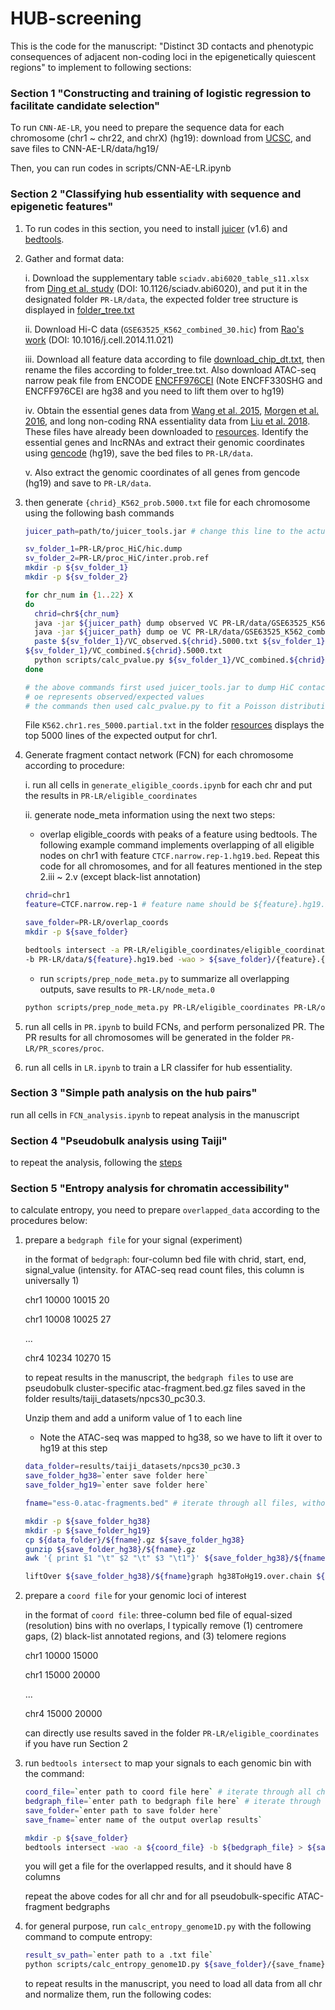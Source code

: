 # HUB-screening

This is the code for the manuscript: "Distinct 3D contacts and phenotypic consequences of adjacent non-coding loci in the epigenetically quiescent regions" to implement to following sections:

### Section 1 "Constructing and training of logistic regression to facilitate candidate selection"

To run `CNN-AE-LR`, you need to prepare the sequence data for each chromosome (chr1 ~ chr22, and chrX) (hg19): download from [UCSC](https://hgdownload.soe.ucsc.edu/goldenPath/hg19/chromosomes/), and save files to CNN-AE-LR/data/hg19/

Then, you can run codes in scripts/CNN-AE-LR.ipynb


### Section 2 "Classifying hub essentiality with sequence and epigenetic features"

1. To run codes in this section, you need to install [juicer](https://github.com/aidenlab/juicer) (v1.6) and [bedtools](https://bedtools.readthedocs.io/en/latest/index.html).

2. Gather and format data:
   
	i. Download the supplementary table `sciadv.abi6020_table_s11.xlsx` from [Ding et al. study](https://www.science.org/doi/10.1126/sciadv.abi6020) (DOI: 10.1126/sciadv.abi6020), and put it in the designated folder `PR-LR/data`, the expected folder tree structure is displayed in [folder_tree.txt](https://github.com/yyaoisgood2021/HUB-screening/blob/main/folder_tree.txt)
	
 	ii. Download Hi-C data (`GSE63525_K562_combined_30.hic`) from [Rao's work](https://www.cell.com/fulltext/S0092-8674(14)01497-4) (DOI: 10.1016/j.cell.2014.11.021)

	iii. Download all feature data according to file [download_chip_dt.txt](https://github.com/yyaoisgood2021/HUB-screening/blob/main/resources/download_chip_dt.txt), then rename the files according to folder_tree.txt. Also download ATAC-seq narrow peak file from ENCODE [ENCFF976CEI](https://www.encodeproject.org/files/ENCFF976CEI/) (Note ENCFF330SHG and ENCFF976CEI are hg38 and you need to lift them over to hg19)

	iv. Obtain the essential genes data from [Wang et al. 2015](https://www.science.org/doi/10.1126/science.aac7041), [Morgen et al. 2016](https://www.nature.com/articles/nbt.3567), and long non-coding RNA essentiality data from [Liu et al. 2018](https://www.nature.com/articles/nbt.4283). These files have already been downloaded to [resources](https://github.com/yyaoisgood2021/HUB-screening/tree/main/resources). Identify the essential genes and lncRNAs and extract their genomic coordinates using [gencode](https://www.gencodegenes.org/human/release_19.html) (hg19), save the bed files to `PR-LR/data`.

	v. Also extract the genomic coordinates of all genes from gencode (hg19) and save to `PR-LR/data`.

3. then generate `{chrid}_K562_prob.5000.txt` file for each chromosome using the following bash commands

   ```bash
   juicer_path=path/to/juicer_tools.jar # change this line to the actual path to juicer_tools.jar

   sv_folder_1=PR-LR/proc_HiC/hic.dump
   sv_folder_2=PR-LR/proc_HiC/inter.prob.ref
   mkdir -p ${sv_folder_1}
   mkdir -p ${sv_folder_2}

   for chr_num in {1..22} X
   do
     chrid=chr${chr_num}
     java -jar ${juicer_path} dump observed VC PR-LR/data/GSE63525_K562_combined_30.hic ${chrid} ${chrid} BP 5000 ${sv_folder_1}/VC_observed.${chrid}.5000.txt
     java -jar ${juicer_path} dump oe VC PR-LR/data/GSE63525_K562_combined_30.hic ${chrid} ${chrid} BP 5000 ${sv_folder_1}/VC_oe.${chrid}.5000.txt
     paste ${sv_folder_1}/VC_observed.${chrid}.5000.txt ${sv_folder_1}/VC_oe.${chrid}.5000.txt | awk '{print $1 "\t" $2 "\t" $3 "\t" $6 "\t" $3 / $6}' > 
   ${sv_folder_1}/VC_combined.${chrid}.5000.txt
     python scripts/calc_pvalue.py ${sv_folder_1}/VC_combined.${chrid}.5000.txt ${sv_folder_2}/${chrid}_K562_prob.5000.txt
   done

   # the above commands first used juicer_tools.jar to dump HiC contact map to {sv_folder_1}, using VC normalization, on a resolution of 5000, on each {chrid}
   # oe represents observed/expected values
   # the commands then used calc_pvalue.py to fit a Poisson distribution to derive a p-value for each interaction on each {chrid}
   ```
   File `K562.chr1.res_5000.partial.txt` in the folder [resources](https://github.com/yyaoisgood2021/HUB-screening/tree/main/resources) displays the top 5000 lines of the expected output for chr1.

4. Generate fragment contact network (FCN) for each chromosome according to procedure:

	i. run all cells in `generate_eligible_coords.ipynb` for each chr and put the results in `PR-LR/eligible_coordinates`

 	ii. generate node_meta information using the next two steps:

 	* overlap eligible_coords with peaks of a feature using bedtools. The following example command implements overlapping of all eligible nodes on chr1 with feature `CTCF.narrow.rep-1.hg19.bed`. Repeat this code for all chromosomes, and for all features mentioned in the step 2.iii ~ 2.v (except black-list annotation)

	```bash
	chrid=chr1
	feature=CTCF.narrow.rep-1 # feature name should be ${feature}.hg19.bed
	
	save_folder=PR-LR/overlap_coords
	mkdir -p ${save_folder}
	
	bedtools intersect -a PR-LR/eligible_coordinates/eligible_coordinates.${chrid}.hg19.bed \
	-b PR-LR/data/${feature}.hg19.bed -wao > ${save_folder}/{feature}.{chrid}.bed
	```

	* run `scripts/prep_node_meta.py` to summarize all overlapping outputs, save results to `PR-LR/node_meta.0`
	```bash
 	python scripts/prep_node_meta.py PR-LR/eligible_coordinates PR-LR/overlap_coords PR-LR/node_meta.0
 	```
 
5. run all cells in `PR.ipynb` to build FCNs, and perform personalized PR. The PR results for all chromosomes will be generated in the folder `PR-LR/PR_scores/proc`. 

6. run all cells in `LR.ipynb` to train a LR classifer for hub essentiality. 

### Section 3 "Simple path analysis on the hub pairs"

run all cells in `FCN_analysis.ipynb` to repeat analysis in the manuscript

### Section 4 "Pseudobulk analysis using Taiji"

to repeat the analysis, following the [steps](https://github.com/yyaoisgood2021/HUB-screening/blob/main/scripts/taiji)


### Section 5 "Entropy analysis for chromatin accessibility"

to calculate entropy, you need to prepare `overlapped_data` according to the procedures below: 

1. prepare a `bedgraph file` for your signal (experiment)

   in the format of `bedgraph`: four-column bed file with chrid, start, end, signal_value (intensity. for ATAC-seq read count files, this column is universally 1)
    
   chr1 10000 10015 20
   
   chr1 10008 10025 27

   ...

   chr4 10234 10270 15

   to repeat results in the manuscript, the `bedgraph files` to use are pseudobulk cluster-specific atac-fragment.bed.gz files saved in the folder results/taiji_datasets/npcs30_pc30.3.

   Unzip them and add a uniform value of 1 to each line

   * Note the ATAC-seq was mapped to hg38, so we have to lift it over to hg19 at this step

   ```bash
   data_folder=results/taiji_datasets/npcs30_pc30.3
   save_folder_hg38=`enter save folder here`
   save_folder_hg19=`enter save folder here`
   
   fname="ess-0.atac-fragments.bed" # iterate through all files, without gz suffix

   mkdir -p ${save_folder_hg38}
   mkdir -p ${save_folder_hg19}
   cp ${data_folder}/${fname}.gz ${save_folder_hg38}
   gunzip ${save_folder_hg38}/${fname}.gz
   awk '{ print $1 "\t" $2 "\t" $3 "\t1"}' ${save_folder_hg38}/${fname} > ${save_folder_hg38}/${fname}graph

   liftOver ${save_folder_hg38}/${fname}graph hg38ToHg19.over.chain ${save_folder_hg19}/${fname}graph $save_folder_hg19/${fname}.unMapped
   ```
   
2. prepare a `coord file` for your genomic loci of interest

   in the format of `coord file`: three-column bed file of equal-sized (resolution) bins with no overlaps, I typically remove (1) centromere gaps, (2) black-list annotated regions, and (3) telomere regions

   chr1 10000 15000 

   chr1 15000 20000 

   ...

   chr4 15000 20000

   can directly use results saved in the folder `PR-LR/eligible_coordinates` if you have run Section 2

3. run `bedtools intersect` to map your signals to each genomic bin with the command:
   ```bash
   coord_file=`enter path to coord file here` # iterate through all chromosomes in the folder
   bedgraph_file=`enter path to bedgraph file here` # iterate through all files in the bedgraph save folder
   save_folder=`enter path to save folder here`
   save_fname=`enter name of the output overlap results`

   mkdir -p ${save_folder}
   bedtools intersect -wao -a ${coord_file} -b ${bedgraph_file} > ${save_folder}/{save_fname} # make sure all coordinates are under the same assembly hg19
   ```

   you will get a file for the overlapped results, and it should have 8 columns

   repeat the above codes for all chr and for all pseudobulk-specific ATAC-fragment bedgraphs

4. for general purpose, run `calc_entropy_genome1D.py` with the following command to compute entropy:
   ```bash
   result_sv_path=`enter path to a .txt file`
   python scripts/calc_entropy_genome1D.py ${save_folder}/{save_fname} ${result_sv_path}
   ```

   to repeat results in the manuscript, you need to load all data from all chr and normalize them, run the following codes:
   ```bash

   ```
   





